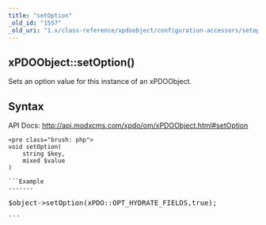 ```yaml
---
title: "setOption"
_old_id: "1557"
_old_uri: "1.x/class-reference/xpdoobject/configuration-accessors/setoption"
---
```


xPDOObject::setOption()
-----------------------

Sets an option value for this instance of an xPDOObject.

Syntax
------

API Docs: <http://api.modxcms.com/xpdo/om/xPDOObject.html#setOption>

```
<pre class="brush: php">
void setOption(
    string $key,
    mixed $value
)

```Example
-------

```
<pre class="brush: php">
$object->setOption(xPDO::OPT_HYDRATE_FIELDS,true);

```